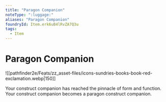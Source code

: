 ```yaml
---
title: "Paragon Companion"
noteType: ":luggage:"
aliases: "Paragon Companion"
foundryId: Item.erk6uB4lRvZA7Q3u
tags:
  - Item
---
```


# Paragon Companion
![[pathfinder2e/Feats/zz_asset-files/icons-sundries-books-book-red-exclamation.webp|150]]

Your construct companion has reached the pinnacle of form and function. Your construct companion becomes a paragon construct companion.
